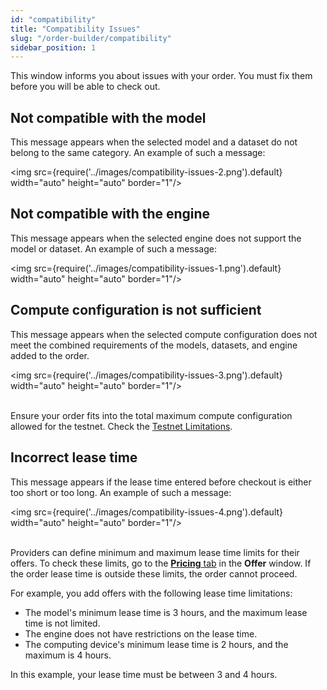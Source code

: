 ```yaml
---
id: "compatibility"
title: "Compatibility Issues"
slug: "/order-builder/compatibility"
sidebar_position: 1
---
```


This window informs you about issues with your <a id="order"><span className="dashed-underline">order</span></a>. You must fix them before you will be able to check out.

## Not compatible with the model

This message appears when the selected model and a dataset do not belong to the same category. An example of such a message:

<img src={require('../images/compatibility-issues-2.png').default} width="auto" height="auto" border="1"/>
<br/>

## Not compatible with the engine

This message appears when the selected <a id="engine"><span className="dashed-underline">engine</span></a> does not support the model or dataset. An example of such a message:

<img src={require('../images/compatibility-issues-1.png').default} width="auto" height="auto" border="1"/>
<br/>

## Compute configuration is not sufficient

This message appears when the selected <a id="compute"><span className="dashed-underline">compute</span></a> configuration does not meet the combined requirements of the models, datasets, and engine added to the order.

<img src={require('../images/compatibility-issues-3.png').default} width="auto" height="auto" border="1"/>
<br/>
<br/>

Ensure your order fits into the total maximum compute configuration allowed for the testnet. Check the [Testnet Limitations](/marketplace/limitations).

## Incorrect lease time

This message appears if the lease time entered before checkout is either too short or too long. An example of such a message:

<img src={require('../images/compatibility-issues-4.png').default} width="auto" height="auto" border="1"/>
<br/>
<br/>

Providers can define minimum and maximum lease time limits for their <a id="offer"><span className="dashed-underline">offers</span></a>. To check these limits, go to the [**Pricing** tab](/marketplace/models/offer#pricing-tab) in the **Offer** window. If the order lease time is outside these limits, the order cannot proceed.

For example, you add offers with the following lease time limitations:

- The model's minimum lease time is 3 hours, and the maximum lease time is not limited.
- The engine does not have restrictions on the lease time.
- The computing device's minimum lease time is 2 hours, and the maximum is 4 hours.

In this example, your lease time must be between 3 and 4 hours.